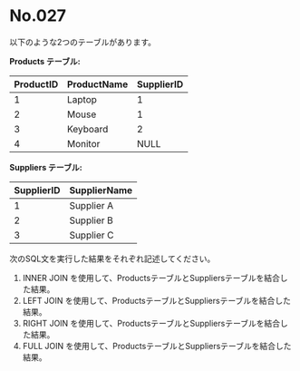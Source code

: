 # No.027

以下のような2つのテーブルがあります。

**Products テーブル:**

| ProductID | ProductName | SupplierID |
|-----------|-------------|------------|
| 1         | Laptop      | 1          |
| 2         | Mouse       | 1          |
| 3         | Keyboard    | 2          |
| 4         | Monitor     | NULL       |

**Suppliers テーブル:**

| SupplierID | SupplierName |
|------------|--------------|
| 1          | Supplier A   |
| 2          | Supplier B   |
| 3          | Supplier C   |

次のSQL文を実行した結果をそれぞれ記述してください。

1. INNER JOIN を使用して、ProductsテーブルとSuppliersテーブルを結合した結果。
2. LEFT JOIN を使用して、ProductsテーブルとSuppliersテーブルを結合した結果。
3. RIGHT JOIN を使用して、ProductsテーブルとSuppliersテーブルを結合した結果。
4. FULL JOIN を使用して、ProductsテーブルとSuppliersテーブルを結合した結果。
